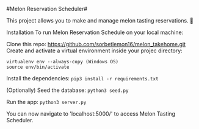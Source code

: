 #Melon Reservation Scheduler#

This project allows you to make and manage melon tasting reservations. 🍉

Installation
To run Melon Reservation Schedule on your local machine:

Clone this repo: https://github.com/sorbetlemon16/melon_takehome.git
Create and activate a virtual environment inside your projec directory:

```virtualenv env (Mac OS)
virtualenv env --always-copy (Windows OS)
source env/bin/activate
```

Install the dependencies:
```pip3 install -r requirements.txt```

(Optionally) Seed the database:
```python3 seed.py```

Run the app:
```python3 server.py```

You can now navigate to 'localhost:5000/' to access Melon Tasting Scheduler.